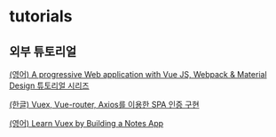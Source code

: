 
# tutorials

## 외부 튜토리얼 

[(영어) A progressive Web application with Vue JS, Webpack & Material Design 튜토리얼 시리즈](https://blog.sicara.com/a-progressive-web-application-with-vue-js-webpack-material-design-part-1-c243e2e6e402)

[(한글) Vuex, Vue-router, Axios를 이용한 SPA 인증 구현](http://blog.jeonghwan.net/2018/03/26/vue-authentication.html)

[(영어) Learn Vuex by Building a Notes App](https://coligo.io/learn-vuex-by-building-notes-app/)
